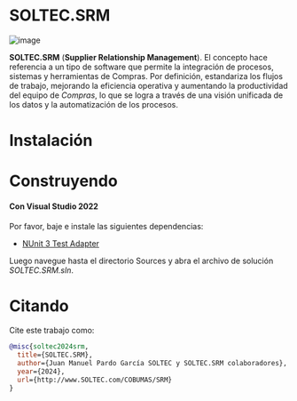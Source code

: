 # SOLTEC.SRM

![image](https://img.shields.io/badge/license-LGPL-3.svg)

**SOLTEC.SRM** (**Supplier Relationship Management**). El concepto hace referencia a un tipo de software que permite la
integración de procesos, sistemas y herramientas de Compras. Por definición, estandariza los flujos de trabajo, mejorando 
la eficiencia operativa y aumentando la productividad del equipo de *Compras*, lo que se logra a través de una visión 
unificada de los datos y la automatización de los procesos.

# Instalación

# Construyendo

#### Con Visual Studio 2022

Por favor, baje e instale las siguientes dependencias:

- [NUnit 3 Test Adapter](https://marketplace.visualstudio.com/items?itemName=NUnitDevelopers.NUnit3TestAdapter)

Luego navegue hasta el directorio Sources y abra el archivo de solución *SOLTEC.SRM.sln*.

# Citando

Cite este trabajo como:

```bibtex
@misc{soltec2024srm,
  title={SOLTEC.SRM},
  author={Juan Manuel Pardo García SOLTEC y SOLTEC.SRM colaboradores},
  year={2024},
  url={http://www.SOLTEC.com/COBUMAS/SRM}
}
```

